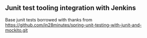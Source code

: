## Junit test tooling integration with Jenkins
Base junit tests borrowed with thanks from https://github.com/in28minutes/spring-unit-testing-with-junit-and-mockito.git